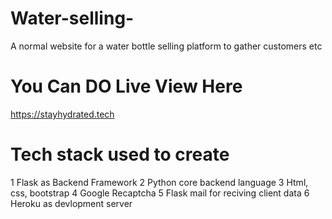 # Water-selling-
A normal website for a water bottle selling platform to gather customers etc
# You Can DO Live View Here
https://stayhydrated.tech
# Tech stack used to create
1 Flask as Backend Framework
2 Python core backend language
3 Html, css, bootstrap
4 Google Recaptcha 
5 Flask mail for reciving client data
6 Heroku as devlopment server
